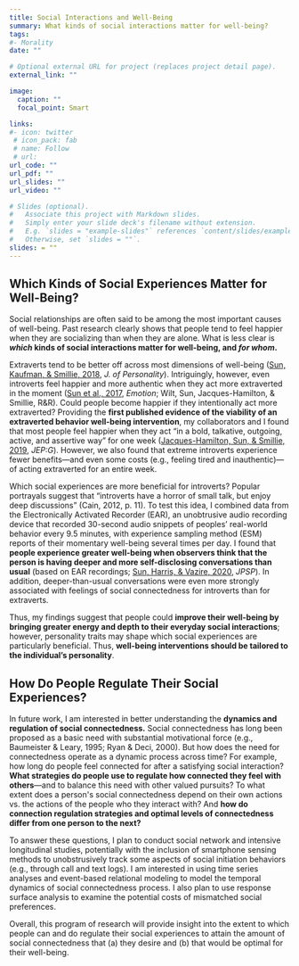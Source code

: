 ```yaml
---
title: Social Interactions and Well-Being
summary: What kinds of social interactions matter for well-being?
tags:
#- Morality
date: ""

# Optional external URL for project (replaces project detail page).
external_link: ""

image:
  caption: ""
  focal_point: Smart

links:
#- icon: twitter
 # icon_pack: fab
 # name: Follow
 # url: 
url_code: ""
url_pdf: ""
url_slides: ""
url_video: ""

# Slides (optional).
#   Associate this project with Markdown slides.
#   Simply enter your slide deck's filename without extension.
#   E.g. `slides = "example-slides"` references `content/slides/example-slides.md`.
#   Otherwise, set `slides = ""`.
slides: = ""
---
```

## Which Kinds of Social Experiences Matter for Well-Being?

Social relationships are often said to be among the most important causes of well-being. Past research clearly shows that people tend to feel happier when they are socializing than when they are alone. What is less clear is ***which* kinds of social interactions matter for well-being, and *for whom*.**

Extraverts tend to be better off across most dimensions of well-being ([Sun, Kaufman, & Smillie, 2018](https://jessiesun.me/publication/sun-2018/sun-2018.pdf), *J. of Personality*). Intriguingly, however, even introverts feel happier and more authentic when they act more extraverted in the moment ([Sun et al., 2017](https://jessiesun.me/publication/sun-2017/sun-2017.pdf), *Emotion*; Wilt, Sun, Jacques-Hamilton, & Smillie, R&R). Could people become happier if they intentionally act more extraverted? Providing the **first published evidence of the viability of an extraverted behavior well-being intervention**, my collaborators and I found that most people feel happier when they act “in a bold, talkative, outgoing, active, and assertive way” for one week ([Jacques-Hamilton, Sun, & Smillie, 2019](https://jessiesun.me/publication/jacques-hamilton-2019/jacques-hamilton-2019.pdf), *JEP:G*). However, we also found that extreme introverts experience fewer benefits—and even some costs (e.g., feeling tired and inauthentic)—of acting extraverted for an entire week.

Which social experiences are more beneficial for introverts? Popular portrayals suggest that “introverts have a horror of small talk, but enjoy deep discussions” (Cain, 2012, p. 11). To test this idea, I combined data from the Electronically Activated Recorder (EAR), an unobtrusive audio recording device that recorded 30-second audio snippets of peoples’ real-world behavior every 9.5 minutes, with experience sampling method (ESM) reports of their momentary well-being several times per day. I found that **people experience greater well-being when observers think that the person is having deeper and more self-disclosing conversations than usual** (based on EAR recordings; [Sun, Harris, & Vazire, 2020](https://jessiesun.me/publication/sun-2020b/sun-2020b.pdf), *JPSP*). In addition, deeper-than-usual conversations were even more strongly associated with feelings of social connectedness for introverts than for extraverts.

Thus, my findings suggest that people could **improve their well-being by bringing greater energy and depth to their everyday social interactions**; however, personality traits may shape which social experiences are particularly beneficial. Thus, **well-being interventions should be tailored to the individual’s personality**.

## How Do People Regulate Their Social Experiences?

In future work, I am interested in better understanding the **dynamics and regulation of social connectedness.** Social connectedness has long been proposed as a basic need with substantial motivational force (e.g., Baumeister & Leary, 1995; Ryan & Deci, 2000). But how does the need for connectedness operate as a dynamic process across time? For example, how long do people feel connected for after a satisfying social interaction? **What strategies do people use to regulate how connected they feel with others**—and to balance this need with other valued pursuits? To what extent does a person's social connectedness depend on their own actions vs. the actions of the people who they interact with? And **how do connection regulation strategies and optimal levels of connectedness differ from one person to the next?**

To answer these questions, I plan to conduct social network and intensive longitudinal studies, potentially with the inclusion of smartphone sensing methods to unobstrusively track some aspects of social initiation behaviors (e.g., through call and text logs). I am interested in using time series analyses and event-based relational modeling to model the temporal dynamics of social connectedness process. I also plan to use response surface analysis to examine the potential costs of mismatched social preferences.

Overall, this program of research will provide insight into the extent to which people can and do regulate their social experiences to attain the amount of social connectedness that (a) they desire and (b) that would be optimal for their well-being.
